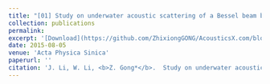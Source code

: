 ```yaml
---
title: "[01] Study on underwater acoustic scattering of a Bessel beam by rigid objects with arbitrary shapes"
collection: publications
permalink: 
excerpt: '[Download](https://github.com/ZhixiongGONG/AcousticsX.com/blob/6fa98059c6f0ea6d28d1f2e52d19b34b8369adac/files/Journal_01_2015APS_BesselSpheroid.pdf)'
date: 2015-08-05
venue: 'Acta Physica Sinica'
paperurl: ''
citation: 'J. Li, W. Li, <b>Z. Gong*</b>.  Study on underwater acoustic scattering of a Bessel beam by rigid objects with arbitrary shapes. <i>Acta Physica Sinica</i> 64(15) 154305, (2015). (http://wulixb.iphy.ac.cn/article/id/64810)' 
---
```

